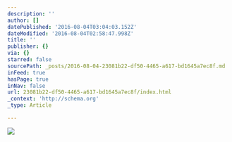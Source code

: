 ```yaml
---
description: ''
author: []
datePublished: '2016-08-04T03:04:03.152Z'
dateModified: '2016-08-04T02:58:47.998Z'
title: ''
publisher: {}
via: {}
starred: false
sourcePath: _posts/2016-08-04-23081b22-df50-4465-a617-bd1645a7ec8f.md
inFeed: true
hasPage: true
inNav: false
url: 23081b22-df50-4465-a617-bd1645a7ec8f/index.html
_context: 'http://schema.org'
_type: Article

---
```

![](https://the-grid-user-content.s3-us-west-2.amazonaws.com/e9c22640-b0b6-4ae5-acf7-320c5f001017.jpg)